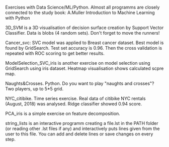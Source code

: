  
Exercises with Data Science/ML/Python.
Almost all programms are closely connected to the study book:
A.Muller Introduction to Machine Learning with Python

3D_SVM is a 3D visualisation of decision surface creation by Support Vector Classifier.
Data is blobs (4 random sets). Don't forget to move the runners! 

Cancer_svc: SVC model was applied to Breast cancer dataset. Best model is found by GridSearch. Test set accuracy is 0.96. Then the cross validation is repeated with ROC scoring to get better results. 

ModelSelection_SVC_iris is another exercise on model selection using GridSearch using iris dataset. Heatmap visualisation shows calculated scpre map.

Naughts&Crosses. Python. Do you want to play "naughts and crosses"? Two players, up to 5*5 grid.

NYC_citibike. Time series exercise. Real data of citibike NYC rentals (August, 2018) was analysed. Ridge classifier showed 0.94 score.

PCA_iris is a simple exercise on feature decomposition. 

string_lists is an interactive programm creating a file.lst in the PATH folder (or reading other .lst files if any)
and interactively puts lines given from the user to this file. You can add and delete lines or save changes on every step.




